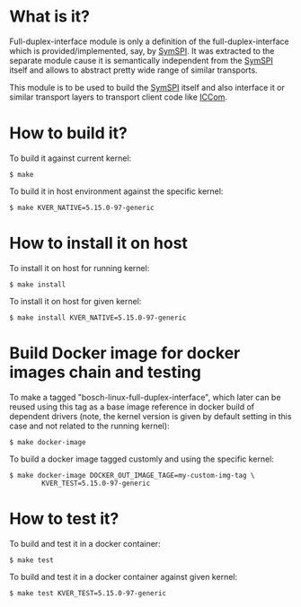 # What is it?

Full-duplex-interface module is only a definition of the
full-duplex-interface which is provided/implemented, say, by
[SymSPI](https://github.com/Bosch-SW/linux-symspi). It was
extracted to the separate module cause it is semantically
independent from the [SymSPI](https://github.com/Bosch-SW/linux-symspi)
itself and allows to abstract pretty wide range of similar
transports.

This module is to be used to build the
[SymSPI](https://github.com/Bosch-SW/linux-symspi)
itself and also interface it or similar transport layers to
transport client code like [ICCom](https://github.com/Bosch-SW/linux-iccom).

# How to build it?

To build it against current kernel:
```
$ make
```

To build it in host environment against the specific kernel:
```
$ make KVER_NATIVE=5.15.0-97-generic
```

# How to install it on host

To install it on host for running kernel:
```
$ make install
```

To install it on host for given kernel:
```
$ make install KVER_NATIVE=5.15.0-97-generic
```

# Build Docker image for docker images chain and testing

To make a tagged "bosch-linux-full-duplex-interface", which later can be
reused using this tag as a base image reference in docker build of
dependent drivers (note, the kernel version is given by default
setting in this case and not related to the running kernel):
```
$ make docker-image
```

To build a docker image tagged customly and using the specific kernel:
```
$ make docker-image DOCKER_OUT_IMAGE_TAGE=my-custom-img-tag \
        KVER_TEST=5.15.0-97-generic
```

# How to test it?

To build and test it in a docker container:
```
$ make test
```

To build and test it in a docker container against given kernel:
```
$ make test KVER_TEST=5.15.0-97-generic
```
